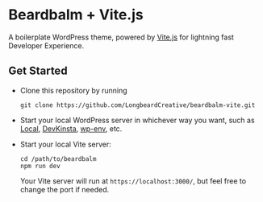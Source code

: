 # Beardbalm + Vite.js

A boilerplate WordPress theme, powered by [Vite.js](https://vitejs.dev/) for lightning fast Developer Experience.

## Get Started

- Clone this repository by running

  ```shell
  git clone https://github.com/LongbeardCreative/beardbalm-vite.git
  ```

- Start your local WordPress server in whichever way you want, such as [Local](https://localwp.com/), [DevKinsta](https://kinsta.com/devkinsta/), [wp-env](https://developer.wordpress.org/block-editor/reference-guides/packages/packages-env/), etc.

- Start your local Vite server:

  ```shell
  cd /path/to/beardbalm
  npm run dev
  ```

  Your Vite server will run at `https://localhost:3000/`, but feel free to change the port if needed.
